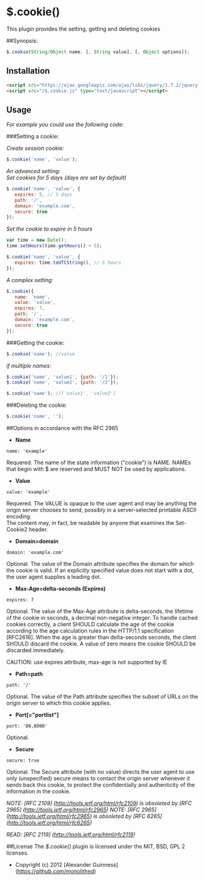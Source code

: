# $.cookie()

This plugin provides the setting, getting and deleting cookies

##Synopsis:
```javascript
$.cookie(String/Object name, [, String value], [, Object options]);
```


## Installation
```html
<script src="https://ajax.googleapis.com/ajax/libs/jquery/1.7.2/jquery.min.js" type="text/javascript"></script>
<script src="/$.cookie.js" type="text/javascript"></script>
```


## Usage

*For example you could use the following code:*

###Setting a cookie:

*Create session cookie:*

```javascript
$.cookie('name', 'value');
```

*An advanced setting: <br />
Set cookies for 5 days (days are set by default)*

```javascript
$.cookie('name', 'value', {
   expires: 5, // 5 days
   path: '/',
   domain: 'example.com',
   secure: true
});
```

*Set the cookie to expire in 5 hours*

```javascript
var time = new Date();
time.setHours(time.getHours() + 5);

$.cookie('name', 'value', {
   expires: time.toUTCString(), // 5 hours
});
```

*A complex setting:*

```javascript
$.cookie({
   name: 'name',
   value: 'value',
   expires: 7,
   path: '/',
   domain: 'example.com',
   secure: true
});
```

###Getting the cookie:

```javascript
$.cookie('name'); //value
```

*if multiple names:*

```javascript
$.cookie('name', 'value1', {path: '/1'});
$.cookie('name', 'value2', {path: '/2'});

$.cookie('name'); //['value1', 'value2']
```

###Deleting the cookie:

```javascript
$.cookie('name', '');
```

##Options in accordance with the RFC 2965

* <b>Name</b>

```
name: 'example'
```
Requered. The name of the state information ("cookie") is NAME. NAMEs that begin with $ are reserved and MUST NOT be used by applications.

* <b>Value</b>

```
value: 'example'
```
Requered. The VALUE is opaque to the user agent and may be anything the origin server chooses to send, possibly in a server-selected printable ASCII encoding. <br />
The content may, in fact, be readable by anyone that examines the Set-Cookie2 header.

* <b>Domain=domain</b>

```
domain: 'example.com'
```
Optional. The value of the Domain attribute specifies the domain  for which the cookie is valid. If an explicitly specified value does not start with a dot, the user agent supplies a leading dot.

* <b>Max-Age=delta-seconds (Expires)</b>

```
expires: 7
```
Optional. The value of the Max-Age attribute is delta-seconds, the lifetime of the cookie in seconds, a decimal non-negative integer. To handle cached cookies correctly, a client SHOULD calculate the age of the cookie according to the age calculation rules in the HTTP/1.1 specification [RFC2616]. When the age is greater than delta-seconds seconds, the client SHOULD discard the cookie. A value of zero means the cookie SHOULD be discarded immediately.<br />

CAUTION: use expires attribute, max-age is not supported by IE

* <b>Path=path</b>

```
path: '/'
```
Optional. The value of the Path attribute specifies the subset of URLs on the origin server to which this cookie applies.

* <b>Port[="portlist"]</b>

```
port: '80,8000'
```
Optional. 

* <b>Secure</b>

```
secure: true
```
Optional. The Secure attribute (with no value) directs the user agent to use only (unspecified) secure means to contact the origin server whenever it sends back this cookie, to protect the confidentially and authenticity of the information in the cookie.

*NOTE: [RFC 2109] (http://tools.ietf.org/html/rfc2109) is obsoleted by [RFC 2965] (http://tools.ietf.org/html/rfc2965)*
*NOTE: [RFC 2965] (http://tools.ietf.org/html/rfc2965) is obsoleted by [RFC 6265] (http://tools.ietf.org/html/rfc6265)*

*READ: [RFC 2119] (http://tools.ietf.org/html/rfc2119)*

##License
The *$.cookie()* plugin is licensed under the MIT, BSD, GPL 2 licenses.

* Copyright (c) 2012 [Alexander Guinness] (https://github.com/monolithed)
